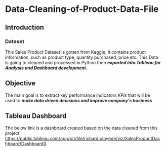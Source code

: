 # Data-Cleaning-of-Product-Data-File

## Introduction

### Dataset
This Sales Product Dataset is gotten from Kaggle, it contains product information, such as product type, quantity purchased, price etc. This Data is going to cleaned and processed in Python then <I><B>exported into Tableau for Analysis and Dashboard development.</B></I>

## Objective
The main goal is to extract key performance indicators <I>KPIs</I> that will be used to <I><B> make data driven decisions and improve company's business </B></I>
## Tableau Dashboard 
The below link is a dashboard created based on the data cleaned from this project
https://public.tableau.com/app/profile/richard.oloyede/viz/SalesProductDashboard/Dashboard3
